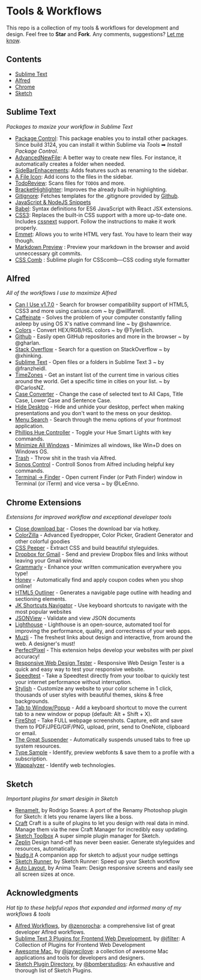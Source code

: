 # Tools & Workflows


This repo is a collection of my tools & workflows for development and design. Feel free to **Star** and **Fork**. Any comments, suggestions? 
[Let me know](https://github.com/BertHaine/my-productivity-tools/issues). 

## Contents

- [Sublime Text](#sublime-text)
- [Alfred](#alfred)
- [Chrome](#chrome)
- [Sketch](#sketch)


<a name="sublime-text"/>

## Sublime Text

*Packages to maxize your workflow in Sublime Text*

* [Package Control](https://packagecontrol.io/packages/Package%20Control): This package enables you to install other packages. Since build 3124, you can install it within Sublime via <em>Tools</em> ➡ <em>Install Package Control</em>.
* [AdvancedNewFile](https://packagecontrol.io/packages/AdvancedNewFile): A better way to create new files. For instance, it automatically creates a folder when needed.
* [SideBarEnhacements](https://packagecontrol.io/packages/SideBarEnhancements): Adds features such as renaming to the sidebar.
* [A File Icon](https://packagecontrol.io/packages/A%20File%20Icon): Add icons to the files in the sidebar.
* [TodoReview](https://packagecontrol.io/packages/TodoReview): Scans files for `TODO`s and more.
* [BracketHighlighter](https://packagecontrol.io/packages/BracketHighlighter): Improves the already built-in highlighting.
* [Gitignore](https://packagecontrol.io/packages/Gitignore): Fetches templates for the .gitignore provided by [Github](https://github.com/github/gitignore).
* [JavaScript & NodeJS Snippets](https://packagecontrol.io/packages/JavaScript%20%26%20NodeJS%20Snippets)
* [Babel](https://packagecontrol.io/packages/Babel): Syntax definitions for ES6 JavaScript with React JSX extensions.
* [CSS3](https://packagecontrol.io/packages/CSS3): Replaces the built-in CSS support with a more up-to-date one. Includes [cssnext](http://cssnext.io) support. Follow the instructions to make it work properly.
* [Emmet](https://packagecontrol.io/packages/Emmet): Allows you to write HTML very fast. You have to learn their way though.
* [Markdown Preview](https://packagecontrol.io/packages/Markdown%20Preview) : Preview your markdown in the browser and avoid unneccessary git commits. 
* [CSS Comb](https://packagecontrol.io/packages/CSScomb) : Sublime plugin for CSScomb—CSS coding style formatter


<a name="alfred"/>

## Alfred

*All of the workflows I use to maximize Alfred*

* [Can I Use v1.7.0](https://github.com/willfarrell/alfred-caniuse-workflow) - Search for browser compatibility support of HTML5, CSS3 and more using caniuse.com ~ by @willfarrell. 
* [Caffeinate](https://github.com/shawnrice/alfred-2-caffeinate-workflow) - Solves the problem of your computer constantly falling asleep by using OS X's native command line ~ by @shawnrice.
* [Colors](http://www.packal.org/workflow/colors) - Convert HEX/RGB/HSL colors ~ by @TylerEich.
* [Github](https://github.com/gharlan/alfred-github-workflow) - Easily open GitHub repositories and more in the browser ~ by @gharlan.
* [Stack Overflow](https://github.com/xhinking/Alfred) - Search for a question on StackOverflow ~ by @xhinking.
* [Sublime Text](https://github.com/franzheidl/alfred-workflows/tree/master/open-with-sublime-text) - Open files or a folders in Sublime Text 3 ~ by @franzheidl.
* [TimeZones](http://www.alfredforum.com/topic/491-timezones-a-world-clock-script-filter-updated-to-v17/) - Get an instant list of the current time in various cities around the world. Get a specific time in cities on your list. ~ by @CarlosNZ.
* [Case Converter](https://www.alfredforum.com/topic/2180-case-converter-including-title-case/) - Change the case of selected text to All Caps, Title Case, Lower Case and Sentence Case.
* [Hide Desktop](http://www.packal.org/workflow/stealth-desktop) - Hide and unhide your desktop, perfect when making presentations and you don't want to the mess on your desktop.
* [Menu Search](https://github.com/BenziAhamed/Menu-Bar-Search) - Search through the menu options of your frontmost application. 
* [Phillips Hue Controller](https://github.com/benknight/hue-alfred-workflow) - Toggle your Hue Smart Lights with key commands.
* [Minimize All Windows](https://www.alfredforum.com/topic/2877-minimize-all-windows/) - Minimizes all windows, like Win+D does on Windows OS.
* [Trash](github.com/TylerEich/Alfred-Extras) - Throw shit in the trash via Alfred.
* [Sonos Control](http://www.packal.org/workflow/sonos-controller) - Controll Sonos from Alfred including helpful key commands.
* [Terminal → Finder](https://github.com/LeEnno/alfred-terminalfinder) - Open current Finder (or Path Finder) window in Terminal (or iTerm) and vice versa ~ by @LeEnno.


<a name="chrome"/>

## Chrome Extensions

*Extensions for improved workflow and exceptional developer tools*

* [Close download bar](https://chrome.google.com/webstore/detail/bkfclmjddajodogcbpohgfpdkgdecgmg) - Closes the download bar via hotkey.
* [ColorZilla](https://chrome.google.com/webstore/detail/bhlhnicpbhignbdhedgjhgdocnmhomnp) - Advanced Eyedropper, Color Picker, Gradient Generator and other colorful goodies
* [CSS Peeper](https://chrome.google.com/webstore/detail/mbnbehikldjhnfehhnaidhjhoofhpehk) - Extract CSS and build beautiful styleguides.
* [Dropbox for Gmail](https://chrome.google.com/webstore/detail/dpdmhfocilnekecfjgimjdeckachfbec) - Send and preview Dropbox files and links without leaving your Gmail window.
* [Grammarly](https://chrome.google.com/webstore/detail/kbfnbcaeplbcioakkpcpgfkobkghlhen) - Enhance your written communication everywhere you type!
* [Honey](https://chrome.google.com/webstore/detail/bmnlcjabgnpnenekpadlanbbkooimhnj) - Automatically find and apply coupon codes when you shop online!
* [HTML5 Outliner](https://chrome.google.com/webstore/detail/afoibpobokebhgfnknfndkgemglggomo) - Generates a navigable page outline with heading and sectioning elements.
* [JK Shortcuts Navigator](https://chrome.google.com/webstore/detail/chgfodomgimhbcmlfljhkgildehakgif) - Use keyboard shortcuts to navigate with the most popular websites
* [JSONView](https://chrome.google.com/webstore/detail/lighthouse/blipmdconlkpinefehnmjammfjpmpbjk) - Validate and view JSON documents
* [Lighthouse](https://github.com/BenziAhamed/Menu-Bar-Search) - Lighthouse is an open-source, automated tool for improving the performance, quality, and correctness of your web apps. 
* [Muzli](https://chrome.google.com/webstore/detail/muzli-2-stay-inspired/glcipcfhmopcgidicgdociohdoicpdfc) - The freshest links about design and interactive, from around the web. A designer's must!
* [PerfectPixel](https://chrome.google.com/webstore/detail/dkaagdgjmgdmbnecmcefdhjekcoceebi) - This extension helps develop your websites with per pixel accuracy!
* [Responsive Web Design Tester](https://chrome.google.com/webstore/detail/objclahbaimlfnbjdeobicmmlnbhamkg) - Responsive Web Design Tester is a quick and easy way to test your responsive website.
* [Speedtest](https://chrome.google.com/webstore/detail/pgjjikdiikihdfpoppgaidccahalehjh) - Take a Speedtest directly from your toolbar to quickly test your internet performance without interruption.
* [Stylish](https://chrome.google.com/webstore/detail/stylish-custom-themes-for/fjnbnpbmkenffdnngjfgmeleoegfcffe) - Customize any website to your color scheme in 1 click, thousands of user styles with beautiful themes, skins & free backgrounds.
* [Tab to Window/Popup](https://chrome.google.com/webstore/detail/adbkphmimfcaeonicpmamfddbbnphikh) - Add a keyboard shortcut to move the current tab to a new window or popup (default: Alt + Shift + X).
* [FireShot](https://chrome.google.com/webstore/detail/mcbpblocgmgfnpjjppndjkmgjaogfceg) - Take FULL webpage screenshots. Capture, edit and save them to PDF/JPEG/GIF/PNG, upload, print, send to OneNote, clipboard or email.
* [The Great Suspender](https://chrome.google.com/webstore/detail/klbibkeccnjlkjkiokjodocebajanakg) - Automatically suspends unused tabs to free up system resources.
* [Type Sample](https://chrome.google.com/webstore/detail/type-sample/jobccjjaffckfoggljonehppmldgmkmh) - Identify, preview webfonts & save them to a profile with a subscription.
* [Wappalyzer](https://chrome.google.com/webstore/detail/wappalyzer/gppongmhjkpfnbhagpmjfkannfbllamg) - Identify web technologies.

<a name="sketch"/>

## Sketch

*Important plugins for smart desigin in Sketch*

* [RenameIt](https://github.com/rodi01/renameit), by Rodrigo Soares: A port of the Renamy Photoshop plugin for Sketch: it lets you rename layers like a boss.
* [Craft](https://www.invisionapp.com/craft) Craft is a suite of plugins to let you design with real data in mind. Manage them via the new Craft Manager for incredibly easy updating.
* [Sketch Toolbox](http://sketchtoolbox.com/) A super simple plugin manager for Sketch.
* [Zeplin](https://zeplin.io/) Design hand-off has never been easier. Generate styleguides and resources, automatically.
* [Nudg.it](http://nudg.it/) A companion app for sketch to adjust your nudge settings
* [Sketch Runner](http://sketchrunner.com), by Sketch Runner: Speed up your Sketch workflow
* [Auto Layout](https://animaapp.github.io/Auto-Layout/), by Anima Team: Design responsive screens and easily see all screen sizes at once.


## Acknowledgments

*Hat tip to these helpful repos that expanded and informed many of my workflows & tools*

* [Alfred Workflows](https://github.com/zenorocha/alfred-workflows), by [@zenorocha](https://github.com/zenorocha/): a comprehensive list of great developer Aflred workflows.
* [Sublime Text 3 Plugins for Frontend Web Development](https://github.com/jfilter/Sublime-Text-Plugins-for-Frontend-Web-Development), by [@jfilter](https://github.com/jfilter/): A Collection of Plugins for Frontend Web Development
* [Awesome Mac](https://github.com/jaywcjlove/awesome-mac), by [@jaywcjlove](https://github.com/jaywcjlove/): a collection of awesome Mac applications and tools for developers and designers.
* [Sketch Plugin Directory](https://github.com/sketchplugins/plugin-directory), by [@bomberstudios](https://github.com/bomberstudios/): An exhaustive and thorough list of Sketch Plugins.  
